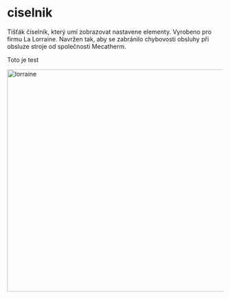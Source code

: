 # ciselnik
Tišťák číselník, který umí zobrazovat nastavene elementy. Vyrobeno pro firmu La Lorraine. Navržen tak, aby se zabránilo chybovosti obsluhy při obsluze stroje od společnosti Mecatherm.

Toto je test

<img width="1500" height="516" alt="lorraine" src="https://github.com/user-attachments/assets/7a2f0d94-3a7d-43fc-8613-9afe07a6a172" />
